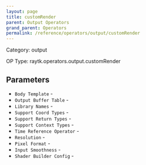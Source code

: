 ```yaml
---
layout: page
title: customRender
parent: Output Operators
grand_parent: Operators
permalink: /reference/operators/output/customRender
---
```


Category: output

OP Type: raytk.operators.output.customRender

## Parameters

* `Body Template` - 
* `Output Buffer Table` - 
* `Library Names` - 
* `Support Coord Types` - 
* `Support Return Types` - 
* `Support Context Types` - 
* `Time Reference Operator` - 
* `Resolution` - 
* `Pixel Format` - 
* `Input Smoothness` - 
* `Shader Builder Config` -
